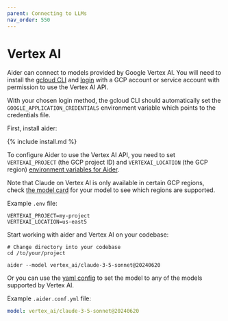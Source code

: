 ```yaml
---
parent: Connecting to LLMs
nav_order: 550
---
```


# Vertex AI

Aider can connect to models provided by Google Vertex AI.
You will need to install the
[gcloud CLI](https://cloud.google.com/sdk/docs/install) and [login](https://cloud.google.com/sdk/docs/initializing) with a GCP account
or service account with permission to use the Vertex AI API.

With your chosen login method, the gcloud CLI should automatically set the
`GOOGLE_APPLICATION_CREDENTIALS` environment variable which points to the credentials file.

First, install aider:

{% include install.md %}

To configure Aider to use the Vertex AI API, you need to set `VERTEXAI_PROJECT` (the GCP project ID)
and `VERTEXAI_LOCATION` (the GCP region) [environment variables for Aider](/docs/config/dotenv.html).

Note that Claude on Vertex AI is only available in certain GCP regions, 
check [the model card](https://console.cloud.google.com/vertex-ai/publishers/anthropic/model-garden/claude-3-5-sonnet) 
for your model to see which regions are supported.

Example `.env` file:

```
VERTEXAI_PROJECT=my-project
VERTEXAI_LOCATION=us-east5
```

Start working with aider and Vertex AI on your codebase:

```
# Change directory into your codebase
cd /to/your/project

aider --model vertex_ai/claude-3-5-sonnet@20240620
```

Or you can use the [yaml config](/docs/config/aider_conf.html) to set the model to any of the 
models supported by Vertex AI.

Example `.aider.conf.yml` file:

```yaml
model: vertex_ai/claude-3-5-sonnet@20240620
```
